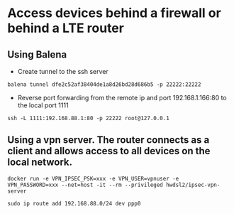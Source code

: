# Access devices behind a firewall or behind a LTE router

## Using Balena 
 - Create tunnel to the ssh server

```
balena tunnel dfe2c52af38404de1a8d26bd28d686b5 -p 22222:22222
```
 -  Reverse port forwarding from the remote ip and port 192.168.1.166:80 to the local port 1111
 
 ```
 ssh -L 1111:192.168.88.1:80 -p 22222 root@127.0.0.1
 ```

## Using  a vpn server. The router connects as a client and allows access to all devices on the local network.
```
docker run -e VPN_IPSEC_PSK=xxx -e VPN_USER=vpnuser -e VPN_PASSWORD=xxx --net=host -it --rm --privileged hwdsl2/ipsec-vpn-server
```
```
sudo ip route add 192.168.88.0/24 dev ppp0
```
